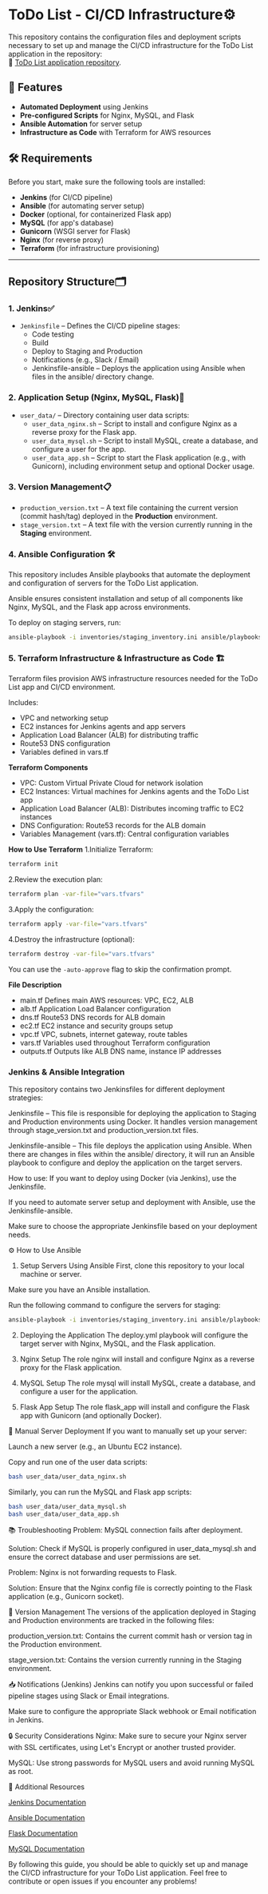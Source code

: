 # ToDo List - CI/CD Infrastructure⚙

This repository contains the configuration files and deployment scripts necessary to set up and manage the CI/CD infrastructure for the ToDo List application in the repository:  
🔗 [ToDo List application repository](https://github.com/netanelburkis/netanelburkis-netanel_bukris_todo_app_repu).

## 🚀 Features
- **Automated Deployment** using Jenkins
- **Pre-configured Scripts** for Nginx, MySQL, and Flask
- **Ansible Automation** for server setup
- **Infrastructure as Code** with Terraform for AWS resources

## 🛠️ Requirements
Before you start, make sure the following tools are installed:
- **Jenkins** (for CI/CD pipeline)
- **Ansible** (for automating server setup)
- **Docker** (optional, for containerized Flask app)
- **MySQL** (for app's database)
- **Gunicorn** (WSGI server for Flask)
- **Nginx** (for reverse proxy)
- **Terraform** (for infrastructure provisioning)

---

## Repository Structure🗂️

### 1. Jenkins✅

- `Jenkinsfile` – Defines the CI/CD pipeline stages:
  - Code testing
  - Build
  - Deploy to Staging and Production
  - Notifications (e.g., Slack / Email)
  - Jenkinsfile-ansible – Deploys the application using Ansible when files in the ansible/ directory change.

### 2. Application Setup (Nginx, MySQL, Flask)🧰

- `user_data/` – Directory containing user data scripts:
  - `user_data_nginx.sh` – Script to install and configure Nginx as a reverse proxy for the Flask app.
  - `user_data_mysql.sh` – Script to install MySQL, create a database, and configure a user for the app.
  - `user_data_app.sh` – Script to start the Flask application (e.g., with Gunicorn), including environment setup and optional Docker usage.

### 3. Version Management📋

- `production_version.txt` – A text file containing the current version (commit hash/tag) deployed in the **Production** environment.
- `stage_version.txt` – A text file with the version currently running in the **Staging** environment.

### 4. Ansible Configuration 🛠️
This repository includes Ansible playbooks that automate the deployment and configuration of servers for the ToDo List application.

Ansible ensures consistent installation and setup of all components like Nginx, MySQL, and the Flask app across environments.

To deploy on staging servers, run:
```bash
ansible-playbook -i inventories/staging_inventory.ini ansible/playbooks/deploy.yml
```

### 5. Terraform Infrastructure & Infrastructure as Code 🏗️
Terraform files provision AWS infrastructure resources needed for the ToDo List app and CI/CD environment.

Includes:

- VPC and networking setup
- EC2 instances for Jenkins agents and app servers
- Application Load Balancer (ALB) for distributing traffic
- Route53 DNS configuration
- Variables defined in vars.tf

**Terraform Components**

- VPC: Custom Virtual Private Cloud for network isolation
- EC2 Instances: Virtual machines for Jenkins agents and the ToDo List app
- Application Load Balancer (ALB): Distributes incoming traffic to EC2 instances
- DNS Configuration: Route53 records for the ALB domain
- Variables Management (vars.tf): Central configuration variables

**How to Use Terraform**
1.Initialize Terraform:
```bash
terraform init
```

2.Review the execution plan:
```bash
terraform plan -var-file="vars.tfvars"
```

3.Apply the configuration:
```bash
terraform apply -var-file="vars.tfvars"
```

4.Destroy the infrastructure (optional):
```bash
terraform destroy -var-file="vars.tfvars"
```

You can use the `-auto-approve` flag to skip the confirmation prompt.

**File	Description**
- main.tf	Defines main AWS resources: VPC, EC2, ALB
- alb.tf	Application Load Balancer configuration
- dns.tf	Route53 DNS records for ALB domain
- ec2.tf	EC2 instance and security groups setup
- vpc.tf	VPC, subnets, internet gateway, route tables
- vars.tf	Variables used throughout Terraform configuration
- outputs.tf	Outputs like ALB DNS name, instance IP addresses

### Jenkins & Ansible Integration

This repository contains two Jenkinsfiles for different deployment strategies:

Jenkinsfile – This file is responsible for deploying the application to Staging and Production environments using Docker. It handles version management through stage_version.txt and production_version.txt files.

Jenkinsfile-ansible – This file deploys the application using Ansible. When there are changes in files within the ansible/ directory, it will run an Ansible playbook to configure and deploy the application on the target servers.

How to use:
If you want to deploy using Docker (via Jenkins), use the Jenkinsfile.

If you need to automate server setup and deployment with Ansible, use the Jenkinsfile-ansible.

Make sure to choose the appropriate Jenkinsfile based on your deployment needs.

⚙️ How to Use Ansible
1. Setup Servers Using Ansible
First, clone this repository to your local machine or server.

Make sure you have an Ansible installation.

Run the following command to configure the servers for staging:
```bash
ansible-playbook -i inventories/staging_inventory.ini ansible/playbooks/deploy.yml
```

2. Deploying the Application
The deploy.yml playbook will configure the target server with Nginx, MySQL, and the Flask application.


3. Nginx Setup
The role nginx will install and configure Nginx as a reverse proxy for the Flask application.

4. MySQL Setup
The role mysql will install MySQL, create a database, and configure a user for the application.

5. Flask App Setup
The role flask_app will install and configure the Flask app with Gunicorn (and optionally Docker).

🔧 Manual Server Deployment
If you want to manually set up your server:

Launch a new server (e.g., an Ubuntu EC2 instance).

Copy and run one of the user data scripts:
```bash
bash user_data/user_data_nginx.sh
```
Similarly, you can run the MySQL and Flask app scripts:
```bash
bash user_data/user_data_mysql.sh
bash user_data/user_data_app.sh
```

📚 Troubleshooting
Problem: MySQL connection fails after deployment.

Solution: Check if MySQL is properly configured in user_data_mysql.sh and ensure the correct database and user permissions are set.

Problem: Nginx is not forwarding requests to Flask.

Solution: Ensure that the Nginx config file is correctly pointing to the Flask application (e.g., Gunicorn socket).

🔄 Version Management
The versions of the application deployed in Staging and Production environments are tracked in the following files:

production_version.txt: Contains the current commit hash or version tag in the Production environment.

stage_version.txt: Contains the version currently running in the Staging environment.

📥 Notifications (Jenkins)
Jenkins can notify you upon successful or failed pipeline stages using Slack or Email integrations.

Make sure to configure the appropriate Slack webhook or Email notification in Jenkins.

🔒 Security Considerations
Nginx: Make sure to secure your Nginx server with SSL certificates, using Let's Encrypt or another trusted provider.

MySQL: Use strong passwords for MySQL users and avoid running MySQL as root.

💬 Additional Resources

[Jenkins Documentation](https://www.jenkins.io/doc/)

[Ansible Documentation](https://docs.ansible.com/)

[Flask Documentation](https://flask.palletsprojects.com/en/stable/)

[MySQL Documentation](https://dev.mysql.com/doc/)

By following this guide, you should be able to quickly set up and manage the CI/CD infrastructure for your ToDo List application. Feel free to contribute or open issues if you encounter any problems!
